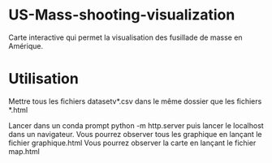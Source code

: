 # US-Mass-shooting-visualization
Carte interactive qui permet la visualisation des fusillade de masse en Amérique.

# Utilisation
Mettre tous les fichiers datasetv*.csv dans le même dossier que les fichiers *.html

Lancer dans un conda prompt python -m http.server puis lancer le localhost dans un navigateur.
Vous pourrez observer tous les graphique en lançant le fichier graphique.html
Vous pourrez observer la carte en lançant le fichier map.html

